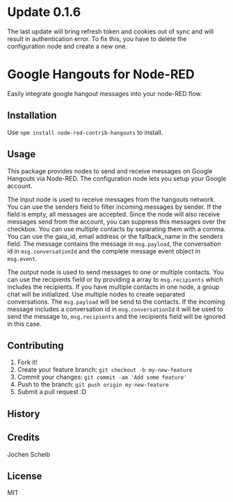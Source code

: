 # Update 0.1.6
The last update will bring refresh token and cookies out of sync and will result in authentication error. To fix this, you have to delete the configuration node and create a new one.

# Google Hangouts for Node-RED
Easily integrate google hangout messages into your node-RED flow.

## Installation
Use `npm install node-red-contrib-hangouts` to install.

## Usage
This package provides nodes to send and receive messages on Google Hangouts via Node-RED. The configuration node lets you setup your Google account.

The input node is used to receive messages from the hangouts network. You can use the senders field to filter incoming messages by sender. If the field is empty, all messages are accepted. Since the node will also receive messages send from the account, you can suppress this messages over the checkbox. You can use multiple contacts by separating them with a comma. You can use the gaia_id, email address or the fallback_name in the senders field. The message contains the message in `msg.payload`, the conversation id in `msg.conversationId` and the complete message event object in `msg.event`.

The output node is used to send messages to one or multiple contacts. You can use the recipients field or by providing a array to `msg.recipients` which includes the recipients. If you have multiple contacts in one node, a group chat will be initialized. Use multiple nodes to create separated conversations. The `msg.payload` will be send to the contacts. If the incoming message includes a conversation id in `msg.conversationId` it will be used to send the message to, `msg.recipients` and the recipients field will be ignored in this case.

## Contributing
1. Fork it!
2. Create your feature branch: `git checkout -b my-new-feature`
3. Commit your changes: `git commit -am 'Add some feature'`
4. Push to the branch: `git push origin my-new-feature`
5. Submit a pull request :D

## History

## Credits
Jochen Scheib

## License
MIT
